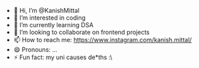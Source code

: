 - 👋 Hi, I’m @KanishMittal
- 👀 I’m interested in coding
- 🌱 I’m currently learning DSA
- 💞️ I’m looking to collaborate on frontend projects
- 📫 How to reach me: https://www.instagram.com/kanish.mittal/
- 😄 Pronouns: ...
- ⚡ Fun fact: my uni causes de*ths :\

<!---
KanishMittal/KanishMittal is a ✨ special ✨ repository because its `README.md` (this file) appears on your GitHub profile.
You can click the Preview link to take a look at your changes.
--->
